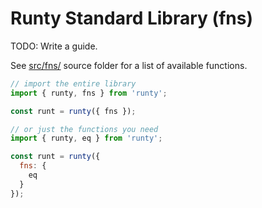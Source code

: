 # Runty Standard Library (fns)

TODO: Write a guide.

See [src/fns/](../src/fns) source folder for a list of available functions.

```javascript
// import the entire library
import { runty, fns } from 'runty';

const runt = runty({ fns });
```

```javascript
// or just the functions you need
import { runty, eq } from 'runty';

const runt = runty({
  fns: { 
    eq
  }
});
```
